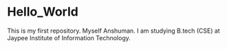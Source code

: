 # Hello_World
This is my first repository.
Myself Anshuman. I am  studying B.tech (CSE) at Jaypee Institute of Information Technology.

